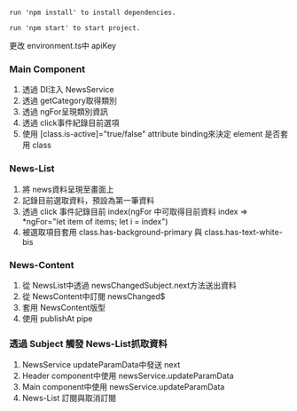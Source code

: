 ```

run 'npm install' to install dependencies.

run 'npm start' to start project.

```
更改 environment.ts中 apiKey

### Main Component
1. 透過 DI注入 NewsService
2. 透過 getCategory取得類別
3. 透過 ngFor呈現類別資訊
4. 透過 click事件紀錄目前選項
5. 使用 [class.is-active]="true/false" attribute binding來決定 element 是否套用 class

### News-List
1. 將 news資料呈現至畫面上
2. 記錄目前選取資料，預設為第一筆資料
3. 透過 click 事件記錄目前 index(ngFor 中可取得目前資料 index => *ngFor="let item of items; let i = index")
4. 被選取項目套用 class.has-background-primary 與 class.has-text-white-bis

### News-Content
1. 從 NewsList中透過 newsChangedSubject.next方法送出資料
2. 從 NewsContent中訂閱 newsChanged$
3. 套用 NewsContent版型
4. 使用 publishAt pipe

### 透過 Subject 觸發 News-List抓取資料
1. NewsService updateParamData中發送 next 
2. Header component中使用 newsService.updateParamData
3. Main component中使用 newsService.updateParamData
5. News-List 訂閱與取消訂閱
